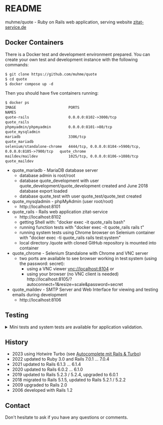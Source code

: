 # README

muhme/quote - Ruby on Rails web application, serving website [zitat-service.de](https://www.zitat-service.de)

## Docker Containers
There is a Docker test and development environment prepared. You can create your own test and development instance with the following commands:
```
$ git clone https://github.com/muhme/quote
$ cd quote
$ docker compose up -d
```
Then you should have five containers running:
```
$ docker ps
IMAGE                        PORTS                                                      NAMES
quote-rails                  0.0.0.0:8102->3000/tcp                                     quote_rails
phpmyadmin/phpmyadmin        0.0.0.0:8101->80/tcp                                       quote_mysqladmin
mariadb                      3306/tcp                                                   quote_mariadb
selenium/standalone-chrome   4444/tcp, 0.0.0.0:8104->5900/tcp, 0.0.0.0:8105->7900/tcp   quote_chrome
maildev/maildev              1025/tcp, 0.0.0.0:8106->1080/tcp                           quote_maildev
```
* quote_mariadb - MariaDB database server
  * database admin is root/root
  * database quote_development with user quote_development/quote_development created and June 2018 database export loaded
  * database quote_test with user quote_test/quote_test created
* quote_mysqladmin - phpMyAdmin (user root/root)
  * http://localhost:8101
* quote_rails - Rails web application zitat-service
  * http://localhost:8102
  * getting Shell with: "docker exec -it quote_rails bash"
  * running function tests with "docker exec -it quote_rails rails t"
  * running system tests using Chrome browser on Selenium container with "docker exec -ti quote_rails rails test:system"
  * local directory /quote with cloned GitHub repository is mounted into container
* quote_chrome - Selenium Standalone with Chrome and VNC server
  * two ports are available to see browser working in test:system (using the password: secret):
    * using a VNC viewer [vnc://localhost:8104](vnc://localhost:8104) or
    * using your browser (no VNC client is needed) http://localhost:8105/?autoconnect=1&resize=scale&password=secret
* quote_maildev - SMTP Server and Web Interface for viewing and testing emails during development
  * http://localhost:8106

## Testing

<details>
  <summary>Mini tests and system tests are available for application validation.</summary>

  Test coverage is greater than 90%, check it by your own:
  * rails test - to run automated minitests
  * rails test:system - to run automated Selenium system tests with Chrome browser

  **Note**
  > If your're using Docker, go into container first with:
  ```
  $ docker exec -it quote_rails /bin/bash
  ```

  After running the tests you can find simplecov report in the directory coverage, e.g.:
  ![simplecov.png](/app/assets/images/simplecov.png)

</details>


## History

* 2023 using Hotwire Turbo (see [Autocomplete mit Rails & Turbo](https://www.consulting.heikol.de/en/blog/autocomplete-ruby-on-rails-turbo/))
* 2022 updated to Ruby 3.0 and Rails 7.0.1 ... 7.0.4
* 2021 updated to Rails 6.1.3 ... 6.1.4
* 2020 updated to Rails 6.0.2 ... 6.1.0
* 2019 updated to Rails 5.2.3 / 5.2.4, upgraded to 6.0.1
* 2018 migrated to Rails 5.1.5, updated to Rails 5.2.1 / 5.2.2
* 2009 upgraded to Rails 2.0
* 2006 developed with Rails 1.2

## Contact

Don't hesitate to ask if you have any questions or comments.
